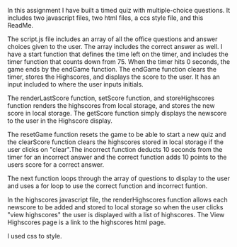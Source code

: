 In this assignment I have built a timed quiz with multiple-choice questions. It includes two javascript files, two html files, a ccs style file, and this ReadMe.

The script.js file includes an array of all the office questions and answer choices given to the user. The array includes the correct answer as well. I have a start function that defines the time left on the timer, and includes the timer function that counts down from 75. When the timer hits 0 seconds, the game ends by the endGame function. The endGame function clears the timer, stores the Highscores, and displays the score to the user. It has an input included to where the user inputs initials.

The renderLastScore function, setScore function, and storeHighscores function renders the highscores from local storage, and stores the new score in local storage. The getScore function simply displays the newscore to the user in the Highscore display.

The resetGame function resets the game to be able to start a new quiz and the clearScore function clears the highscores stored in local storage if the user clicks on "clear".The incorrect function deducts 10 seconds from the timer for an incorrect answer and the correct function adds 10 points to the users score for a correct answer.

The next function loops through the array of questions to display to the user and uses a for loop to use the correct function and incorrect funtion.

In the highscores javascript file, the renderHighscores function allows each newscore to be added and stored to local storage so when the user clicks "view highscores" the user is displayed with a list of highscores. The View Highscores page is a link to the highscores html page.

I used css to style.
